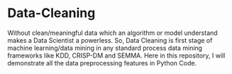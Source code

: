 # Data-Cleaning
Without clean/meaningful data which an algorithm or model understand makes a Data Scientist a powerless. So, Data Cleaning is first stage of machine learning/data mining in any standard process data mining frameworks like KDD, CRISP-DM and SEMMA. Here in this repository, I will demonstrate all the data preprocessing features in Python Code.
